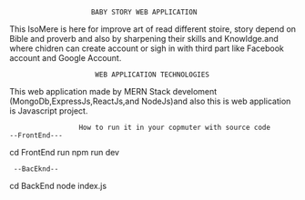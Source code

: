                         BABY STORY WEB APPLICATION
This IsoMere is here for improve art of   read different stoire, story depend on Bible and proverb and also by sharpening their skills and Knowldge.and where chidren can create account or sigh in with third part like Facebook account and Google Account.

                         WEB APPLICATION TECHNOLOGIES 

This web application made by MERN Stack develoment (MongoDb,ExpressJs,ReactJs,and NodeJs)and also this is web application is Javascript project.

                     How to run it in your copmuter with source code 
    --FrontEnd---
 cd FrontEnd
 run npm run dev

     --BacEknd--
  cd BackEnd
  node index.js
